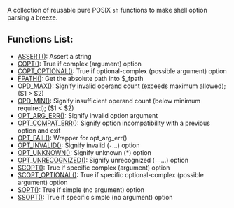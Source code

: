 A collection of reusable pure POSIX `sh` functions to make shell option parsing
a breeze.

## Functions List:

- [ASSERT()](https://github.com/mscalindt/main-functions/blob/main/src/assert): Assert a string
- [COPT()](https://github.com/mscalindt/main-functions/blob/main/src/copt): True if complex (argument) option
- [COPT_OPTIONAL()](https://github.com/mscalindt/main-functions/blob/main/src/copt_optional): True if optional-complex (possible argument) option
- [FPATH()](https://github.com/mscalindt/main-functions/blob/main/src/fpath): Get the absolute path into $_fpath
- [OPD_MAX()](https://github.com/mscalindt/main-functions/blob/main/src/opd_max): Signify invalid operand count (exceeds maximum allowed); ($1 > $2)
- [OPD_MIN()](https://github.com/mscalindt/main-functions/blob/main/src/opd_min): Signify insufficient operand count (below minimum required); ($1 < $2)
- [OPT_ARG_ERR()](https://github.com/mscalindt/main-functions/blob/main/src/opt_arg_err): Signify invalid option argument
- [OPT_COMPAT_ERR()](https://github.com/mscalindt/main-functions/blob/main/src/opt_compat_err): Signify option incompatibility with a previous option and exit
- [OPT_FAIL()](https://github.com/mscalindt/main-functions/blob/main/src/opt_fail): Wrapper for opt_arg_err()
- [OPT_INVALID()](https://github.com/mscalindt/main-functions/blob/main/src/opt_invalid): Signify invalid (`-`...) option
- [OPT_UNKNOWN()](https://github.com/mscalindt/main-functions/blob/main/src/opt_unknown): Signify unknown (*) option
- [OPT_UNRECOGNIZED()](https://github.com/mscalindt/main-functions/blob/main/src/opt_unrecognized): Signify unrecognized (`--`...) option
- [SCOPT()](https://github.com/mscalindt/main-functions/blob/main/src/scopt): True if specific complex (argument) option
- [SCOPT_OPTIONAL()](https://github.com/mscalindt/main-functions/blob/main/src/scopt_optional): True if specific optional-complex (possible argument) option
- [SOPT()](https://github.com/mscalindt/main-functions/blob/main/src/sopt): True if simple (no argument) option
- [SSOPT()](https://github.com/mscalindt/main-functions/blob/main/src/ssopt): True if specific simple (no argument) option
